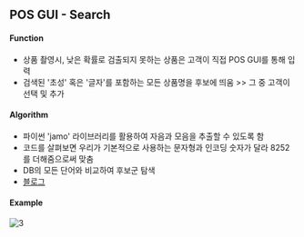 ## POS GUI - Search

#### Function
* 상품 촬영시, 낮은 확률로 검출되지 못하는 상품은 고객이 직접 POS GUI를 통해 입력
* 검색된 '초성' 혹은 '글자'를 포함하는 모든 상품명을 후보에 띄움 >> 그 중 고객이 선택 및 추가  

#### Algorithm
* 파이썬 'jamo' 라이브러리를 활용하여 자음과 모음을 추출할 수 있도록 함
* 코드를 살펴보면 우리가 기본적으로 사용하는 문자형과 인코딩 숫자가 달라 8252를 더해줌으로써 맞춤
* DB의 모든 단어와 비교하여 후보군 탐색 
* [블로그](https://smlee729.github.io/python/natural%20language%20processing/2015/12/29/korean-letter-processing-search.html)

#### Example
![3](https://user-images.githubusercontent.com/32587029/144235547-c7fa5bfe-5eb0-43b8-b2ee-f41c11b13a74.JPG)


